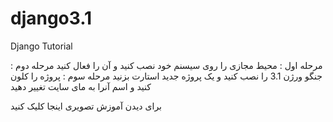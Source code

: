 # django3.1
Django Tutorial


مرحله اول : محیط مجازی را روی سیسنم خود نصب کنید و آن را فعال کنید
مرحله دوم : جنگو ورژن 3.1 را نصب کنید و یک پروژه جدید استارت بزنید
مرحله سوم : پروژه را کلون کنید و اسم آنرا به مای سایت تغییر دهید

برای دیدن آموزش تصویری اینجا کلیک کنید

